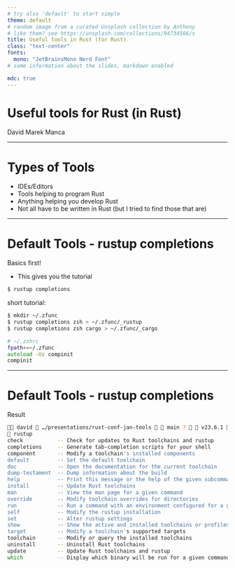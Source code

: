 ```yaml
---
# try also 'default' to start simple
theme: default
# random image from a curated Unsplash collection by Anthony
# like them? see https://unsplash.com/collections/94734566/s
title: Useful tools in Rust (for Rust)
class: "text-center"
fonts:
  mono: "JetBrainsMono Nerd Font"
# some information about the slides, markdown enabled

mdc: true
---
```


# Useful tools for Rust (in Rust)

David Marek Manca

---

# Types of Tools
- IDEs/Editors
- Tools helping to program Rust
- Anything helping you develop Rust
- Not all have to be written in Rust (but I tried to find those that are)

---

# Default Tools - rustup completions
Basics first!

- This gives you the tutorial
```zsh
$ rustup completions 
```

short tutorial: 
```zsh
$ mkdir ~/.zfunc
$ rustup completions zsh > ~/.zfunc/_rustup
$ rustup completions zsh cargo > ~/.zfunc/_cargo
```

```zsh
# ~/.zshrc
fpath+=~/.zfunc
autoload -Uz compinit
compinit
```

---

# Default Tools - rustup completions
Result

```zsh
󰀵 david  …/presentations/rust-conf-jan-tools   main ?   v23.6.1   14:13 
 rustup
check           -- Check for updates to Rust toolchains and rustup
completions     -- Generate tab-completion scripts for your shell
component       -- Modify a toolchain's installed components
default         -- Set the default toolchain
doc             -- Open the documentation for the current toolchain
dump-testament  -- Dump information about the build
help            -- Print this message or the help of the given subcommand(s)
install         -- Update Rust toolchains
man             -- View the man page for a given command
override        -- Modify toolchain overrides for directories
run             -- Run a command with an environment configured for a given toolchain
self            -- Modify the rustup installation
set             -- Alter rustup settings
show            -- Show the active and installed toolchains or profiles
target          -- Modify a toolchain's supported targets
toolchain       -- Modify or query the installed toolchains
uninstall       -- Uninstall Rust toolchains
update          -- Update Rust toolchains and rustup
which           -- Display which binary will be run for a given command
```




